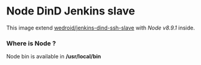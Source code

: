 # Node DinD Jenkins slave

This image extend  [wedroid/jenkins-dind-ssh-slave](https://hub.docker.com/r/wedroid/jenkins-dind-ssh-slave/) with *Node v8.9.1* inside.

### Where is Node ?

Node bin is available in **/usr/local/bin**



